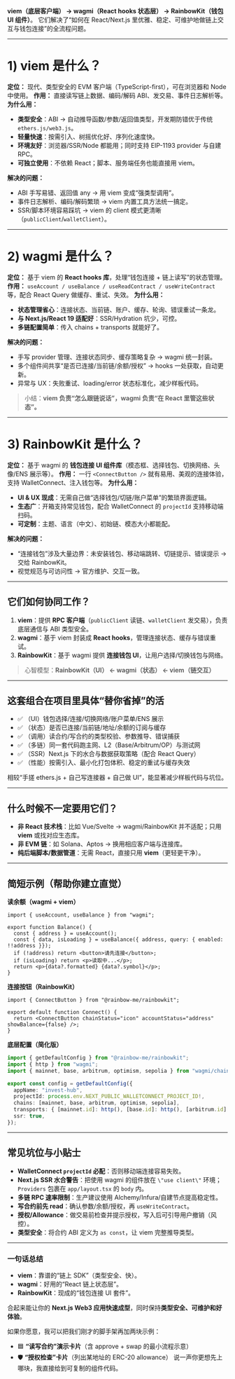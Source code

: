 
**viem（底层客户端） → wagmi（React hooks 状态层） → RainbowKit（钱包 UI 组件）**。
它们解决了“如何在 React/Next.js 里优雅、稳定、可维护地做链上交互与钱包连接”的全流程问题。

---

# 1) viem 是什么？

**定位：** 现代、类型安全的 EVM 客户端（TypeScript-first），可在浏览器和 Node 中使用。
**作用：** 直接读写链上数据、编码/解码 ABI、发交易、事件日志解析等。
**为什么用：**

* **类型安全**：ABI → 自动推导函数/参数/返回值类型，开发期防错优于传统 `ethers.js/web3.js`。
* **轻量快速**：按需引入、树摇优化好、序列化速度快。
* **环境友好**：浏览器/SSR/Node 都能用；同时支持 EIP-1193 provider 与自建 RPC。
* **可独立使用**：不依赖 React；脚本、服务端任务也能直接用 viem。

**解决的问题：**

* ABI 手写易错、返回值 any → 用 viem 变成“强类型调用”。
* 事件日志解析、编码/解码繁琐 → viem 内置工具方法统一搞定。
* SSR/脚本环境容易踩坑 → viem 的 client 模式更清晰（`publicClient`/`walletClient`）。

---

# 2) wagmi 是什么？

**定位：** 基于 viem 的 **React hooks 库**，处理“钱包连接 + 链上读写”的状态管理。
**作用：** `useAccount / useBalance / useReadContract / useWriteContract` 等，配合 React Query 做缓存、重试、失效。
**为什么用：**

* **状态管理省心**：连接状态、当前链、账户、缓存、轮询、错误重试一条龙。
* **与 Next.js/React 19 适配好**：SSR/Hydration 坑少，可控。
* **多链配置简单**：传入 chains + transports 就能好了。

**解决的问题：**

* 手写 provider 管理、连接状态同步、缓存策略复杂 → wagmi 统一封装。
* 多个组件间共享“是否已连接/当前链/余额/授权” → hooks 一处获取，自动更新。
* 异常与 UX：失败重试、loading/error 状态标准化，减少样板代码。

> 小结：**viem 负责“怎么跟链说话”，wagmi 负责“在 React 里管这些状态”。**

---

# 3) RainbowKit 是什么？

**定位：** 基于 wagmi 的 **钱包连接 UI 组件库**（模态框、选择钱包、切换网络、头像/ENS 展示等）。
**作用：** 一行 `<ConnectButton />` 就有易用、美观的连接体验，支持 WalletConnect、注入钱包等。
**为什么用：**

* **UI & UX 现成**：无需自己做“选择钱包/切链/账户菜单”的繁琐界面逻辑。
* **生态广**：开箱支持常见钱包，配合 WalletConnect 的 `projectId` 支持移动端扫码。
* **可定制**：主题、语言（中文）、初始链、模态大小都能配。

**解决的问题：**

* “连接钱包”涉及大量边界：未安装钱包、移动端跳转、切链提示、错误提示 → 交给 RainbowKit。
* 视觉规范与可访问性 → 官方维护、交互一致。

---

## 它们如何协同工作？

1. **viem**：提供 **RPC 客户端**（`publicClient` 读链、`walletClient` 发交易），负责底层通信与 ABI 类型安全。
2. **wagmi**：基于 viem 封装成 **React hooks**，管理连接状态、缓存与错误重试。
3. **RainbowKit**：基于 wagmi 提供 **连接钱包 UI**，让用户选择/切换钱包与网络。

> 心智模型：**RainbowKit（UI） ← wagmi（状态） ← viem（链交互）**

---

## 这套组合在项目里具体“替你省掉”的活

* ✅ （UI）钱包选择/连接/切换网络/账户菜单/ENS 展示
* ✅ （状态）是否已连接/当前链/地址/余额的订阅与缓存
* ✅ （调用）读合约/写合约的类型校验、参数推导、错误捕获
* ✅ （多链）同一套代码跑主网、L2（Base/Arbitrum/OP）与测试网
* ✅ （SSR）Next.js 下的水合与数据获取策略（配合 React Query）
* ✅ （性能）按需引入、最小化打包体积、稳定的重试与缓存失效

相较“手搓 ethers.js + 自己写连接器 + 自己做 UI”，能显著减少样板代码与坑位。

---

## 什么时候不一定要用它们？

* **非 React 技术栈**：比如 Vue/Svelte → wagmi/RainbowKit 并不适配；只用 **viem** 或找对应生态库。
* **非 EVM 链**：如 Solana、Aptos → 换用相应客户端与连接库。
* **纯后端脚本/数据管道**：无需 React，直接只用 **viem**（更轻更干净）。

---

## 简短示例（帮助你建立直觉）

**读余额（wagmi + viem）**

```tsx
import { useAccount, useBalance } from "wagmi";

export function Balance() {
  const { address } = useAccount();
  const { data, isLoading } = useBalance({ address, query: { enabled: !!address }});
  if (!address) return <button>请先连接</button>;
  if (isLoading) return <p>读取中...</p>;
  return <p>{data?.formatted} {data?.symbol}</p>;
}
```

**连接按钮（RainbowKit）**

```tsx
import { ConnectButton } from "@rainbow-me/rainbowkit";

export default function Connect() {
  return <ConnectButton chainStatus="icon" accountStatus="address" showBalance={false} />;
}
```

**底层配置（简化版）**

```ts
import { getDefaultConfig } from "@rainbow-me/rainbowkit";
import { http } from "wagmi";
import { mainnet, base, arbitrum, optimism, sepolia } from "wagmi/chains";

export const config = getDefaultConfig({
  appName: "invest-hub",
  projectId: process.env.NEXT_PUBLIC_WALLETCONNECT_PROJECT_ID!,
  chains: [mainnet, base, arbitrum, optimism, sepolia],
  transports: { [mainnet.id]: http(), [base.id]: http(), [arbitrum.id]: http(), [optimism.id]: http(), [sepolia.id]: http() },
  ssr: true,
});
```

---

## 常见坑位与小贴士

* **WalletConnect `projectId` 必配**：否则移动端连接容易失败。
* **Next.js SSR 水合警告**：把使用 wagmi 的组件放在 `\"use client\"` 环境；`Providers` 包裹在 `app/layout.tsx` 的 `body` 内。
* **多链 RPC 速率限制**：生产建议使用 Alchemy/Infura/自建节点提高稳定性。
* **写合约前先 read**：确认参数/余额/授权，再 `useWriteContract`。
* **授权/Allowance**：做交易前检查并提示授权，写入后可引导用户撤销（风控）。
* **类型安全**：将合约 ABI 定义为 `as const`，让 viem 完整推导类型。

---

### 一句话总结

* **viem**：靠谱的“链上 SDK”（类型安全、快）。
* **wagmi**：好用的“React 链上状态层”。
* **RainbowKit**：现成的“钱包连接 UI 套件”。

合起来能让你的 **Next.js Web3 应用快速成型**，同时保持**类型安全、可维护和好体验**。

如果你愿意，我可以把我们刚才的脚手架再加两块示例：

* 🟦 **“读写合约”演示卡片**（含 approve + swap 的最小流程示意）
* 🛡️ **“授权检查”卡片**（列出某地址的 ERC-20 allowance）
  说一声你更想先上哪块，我直接给到可复制的组件代码。
